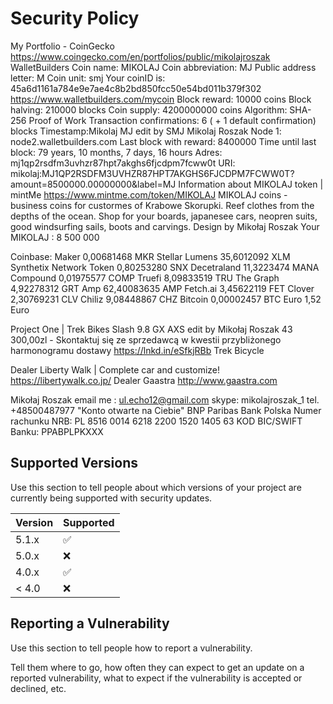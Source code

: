 # Security Policy
My Portfolio - CoinGecko
https://www.coingecko.com/en/portfolios/public/mikolajroszak
WalletBuilders
Coin name: MIKOLAJ
Coin abbreviation: MJ
Public address letter: M
Coin unit: smj
Your coinID is: 45a6d1161a784e9e7ae4c8b2bd850fcc50e54bd011b379f302
https://www.walletbuilders.com/mycoin
Block reward: 10000 coins
Block halving: 210000 blocks
Coin supply: 4200000000 coins
Algorithm: SHA-256 Proof of Work
Transaction confirmations: 6 ( + 1 default confirmation) blocks
Timestamp:Mikolaj MJ edit by SMJ Mikolaj Roszak
Node 1: node2.walletbuilders.com
Last block with reward: 8400000
Time until last block: 79 years, 10 months, 7 days, 16 hours
Adres: mj1qp2rsdfm3uvhzr87hpt7akghs6fjcdpm7fcww0t
URI: mikolaj:MJ1QP2RSDFM3UVHZR87HPT7AKGHS6FJCDPM7FCWW0T?amount=8500000.00000000&label=MJ
Information about MIKOLAJ token | mintMe
https://www.mintme.com/token/MIKOLAJ
MIKOLAJ coins - business coins for custormes of Krabowe Skorupki. 
Reef clothes from the depths of the ocean. 
Shop for your boards, japanesee cars, neopren suits, 
good windsurfing sails, boots and carvings. 
Design by Mikołaj Roszak
Your MIKOLAJ : 8 500 000




Coinbase:
Maker 0,00681468 MKR
Stellar Lumens 35,6012092 XLM
Synthetix Network Token 0,80253280 SNX
Decetraland 11,3223474 MANA
Compound 0,01975577 COMP
Truefi 8,09833519 TRU
The Graph 4,92278312 GRT
Amp 62,40083635 AMP
Fetch.ai 3,45622119 FET
Clover 2,30769231 CLV
Chiliz 9,08448867 CHZ
Bitcoin 0,00002457 BTC
Euro 1,52 Euro




Project One | Trek Bikes
Slash 9.8 GX AXS edit by Mikołaj Roszak
43 300,00zl - Skontaktuj się ze sprzedawcą w kwestii przybliżonego harmonogramu dostawy
https://lnkd.in/eSfkjRBb
Trek Bicycle

Dealer Liberty Walk | Complete car and customize!  
https://libertywalk.co.jp/
Dealer Gaastra
http://www.gaastra.com

Mikołaj Roszak
email me : ul.echo12@gmail.com
skype: mikolajroszak_1
tel. +48500487977
"Konto otwarte na Ciebie" BNP Paribas Bank Polska
Numer rachunku NRB: PL 8516 0014 6218 2200 1520 1405 63
KOD BIC/SWIFT Banku: PPABPLPKXXX
## Supported Versions

Use this section to tell people about which versions of your project are
currently being supported with security updates.

| Version | Supported          |
| ------- | ------------------ |
| 5.1.x   | :white_check_mark: |
| 5.0.x   | :x:                |
| 4.0.x   | :white_check_mark: |
| < 4.0   | :x:                |

## Reporting a Vulnerability

Use this section to tell people how to report a vulnerability.

Tell them where to go, how often they can expect to get an update on a
reported vulnerability, what to expect if the vulnerability is accepted or
declined, etc.
